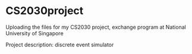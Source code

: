 # CS2030project
Uploading the files for my CS2030 project, exchange program at National University of Singapore

Project description: discrete event simulator 
